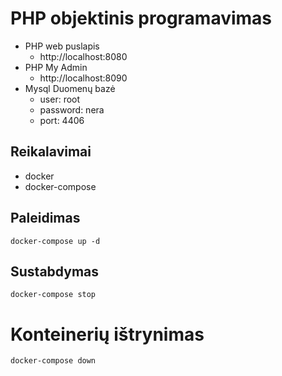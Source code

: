 # PHP objektinis programavimas

* PHP web puslapis
    * http://localhost:8080
* PHP My Admin
    * http://localhost:8090
* Mysql Duomenų bazė
    * user: root
    * password: nera
    * port: 4406

## Reikalavimai

* docker
* docker-compose

## Paleidimas
 
```
docker-compose up -d
```

## Sustabdymas

```
docker-compose stop
```

# Konteinerių ištrynimas

```
docker-compose down
```